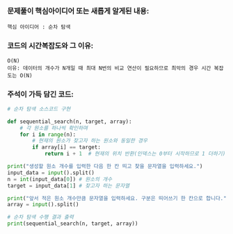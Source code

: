### 문제풀이 핵심아이디어 또는 새롭게 알게된 내용: 
    핵심 아이디어 : 순차 탐색

### 코드의 시간복잡도와 그 이유:
    O(N)
    이유: 데이터의 개수가 N개일 때 최대 N번의 비교 연산이 필요하므로 최악의 경우 시간 복잡도는 O(N) 
    
### 주석이 가득 담긴 코드:
```python
# 순차 탐색 소스코드 구현

def sequential_search(n, target, array):
    # 각 원소를 하나씩 확인하며
    for i in range(n):
        # 현재의 원소가 찾고자 하는 원소와 동일한 경우
        if array[i] == target:
            return i + 1  # 현재의 위치 반환(인덱스는 0부터 시작하므로 1 더하기)

print("생성할 원소 개수를 입력한 다음 한 칸 띄고 찾을 문자열을 입력하세요.")
input_data = input().split()
n = int(input_data[0]) # 원소의 개수
target = input_data[1] # 찾고자 하는 문자열

print("앞서 적은 원소 개수만큼 문자열을 입력하세요. 구분은 띄어쓰기 한 칸으로 합니다.")
array = input().split()

# 순차 탐색 수행 결과 출력
print(sequential_search(n, target, array))

```
